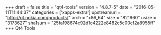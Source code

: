 +++
draft = false
title = "qt4-tools"
version = "4.8.7-5"
date = "2016-05-11T11:44:37"
categories = ['xapps-extra']
upstreamurl = "http://qt.nokia.com/products/"
arch = "x86_64"
size = "821960"
usize = "3173627"
sha1sum = "25fa198674c92d1c4222e8482c5c00cf2a8955ff"
+++
Qt4 Tools